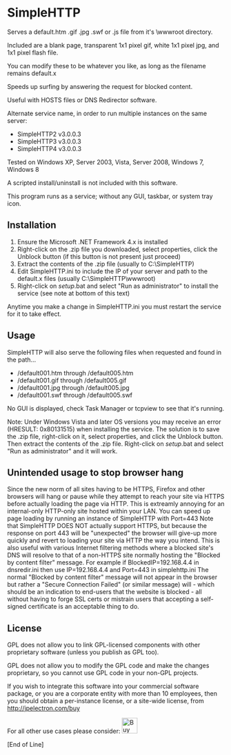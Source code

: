 # SimpleHTTP

Serves a default.htm .gif .jpg .swf or .js file from it's \wwwroot directory.

Included are a blank page, transparent 1x1 pixel gif, white 1x1 pixel jpg, and 1x1 pixel flash file.

You can modify these to be whatever you like, as long as the filename remains default.x

Speeds up surfing by answering the request for blocked content.

Useful with HOSTS files or DNS Redirector software.

Alternate service name, in order to run multiple instances on the same server:

- SimpleHTTP2 v3.0.0.3
- SimpleHTTP3 v3.0.0.3
- SimpleHTTP4 v3.0.0.3

Tested on Windows XP, Server 2003, Vista, Server 2008, Windows 7, Windows 8

A scripted install/uninstall is not included with this software.

This program runs as a service; without any GUI, taskbar, or system tray icon.

## Installation

1) Ensure the Microsoft .NET Framework 4.x is installed
2) Right-click on the .zip file you downloaded, select properties, click the Unblock button (if this button is not present just proceed)
3) Extract the contents of the .zip file (usually to C:\SimpleHTTP)
4) Edit SimpleHTTP.ini to include the IP of your server and path to the default.x files (usually C:\SimpleHTTP\wwwroot)
5) Right-click on _setup_.bat and select "Run as administrator" to install the service (see note at bottom of this text)

Anytime you make a change in SimpleHTTP.ini you must restart the service for it to take effect.

## Usage

SimpleHTTP will also serve the following files when requested and found in the path...

- /default001.htm through /default005.htm
- /default001.gif through /default005.gif
- /default001.jpg through /default005.jpg
- /default001.swf through /default005.swf

No GUI is displayed, check Task Manager or tcpview to see that it's running.

Note: Under Windows Vista and later OS versions you may receive an error (HRESULT: 0x80131515) when installing the service.
The solution is to save the .zip file, right-click on it, select properties, and click the Unblock button.
Then extract the contents of the .zip file. Right-click on _setup_.bat and select "Run as administrator" and it will work.

## Unintended usage to stop browser hang

Since the new norm of all sites having to be HTTPS, Firefox and other browsers will hang or pause while they attempt to reach your site via HTTPS before actually loading the page via HTTP.  This is extreamly annoying for an internal-only HTTP-only site hosted within your LAN.  You can speed up page loading by running an instance of SimpleHTTP with Port=443  Note that SimpleHTTP DOES NOT actually support HTTPS, but because the response on port 443 will be "unexpected" the browser will give-up more quickly and revert to loading your site via HTTP the way you intend.  This is also useful with various Internet filtering methods where a blocked site's DNS will resolve to that of a non-HTTPS site normally hosting the "Blocked by content filter" message.  For example if BlockedIP=192.168.4.4 in dnsredir.ini then use IP=192.168.4.4 and Port=443 in simplehttp.ini  The normal "Blocked by content filter" message will not appear in the browser but rather a "Secure Connection Failed" (or similar message) will - which should be an indication to end-users that the website is blocked - all without having to forge SSL certs or mistrain users that accepting a self-signed certificate is an acceptable thing to do.

## License

GPL does not allow you to link GPL-licensed components with other proprietary software (unless you publish as GPL too).

GPL does not allow you to modify the GPL code and make the changes proprietary, so you cannot use GPL code in your non-GPL projects.

If you wish to integrate this software into your commercial software package, or you are a corporate entity with more than 10 employees, then you should obtain a per-instance license, or a site-wide license, from http://jpelectron.com/buy

For all other use cases please consider: <a href='https://ko-fi.com/C0C54S4JF' target='_blank'><img height='36' style='border:0px;height:36px;' src='https://cdn.ko-fi.com/cdn/kofi2.png?v=2' border='0' alt='Buy Me a Coffee at ko-fi.com' /></a>

[End of Line]
